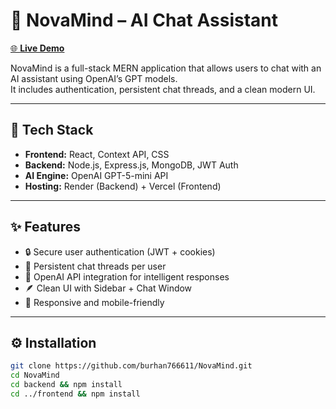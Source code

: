 # 🧠 NovaMind – AI Chat Assistant  
[🌐 **Live Demo**](https://novamin.netlify.app/)

NovaMind is a full-stack MERN application that allows users to chat with an AI assistant using OpenAI’s GPT models.  
It includes authentication, persistent chat threads, and a clean modern UI.

---

## 🚀 Tech Stack
- **Frontend:** React, Context API, CSS  
- **Backend:** Node.js, Express.js, MongoDB, JWT Auth  
- **AI Engine:** OpenAI GPT-5-mini API  
- **Hosting:** Render (Backend) + Vercel (Frontend)

---

## ✨ Features
- 🔒 Secure user authentication (JWT + cookies)  
- 💬 Persistent chat threads per user  
- 🤖 OpenAI API integration for intelligent responses  
- 🪶 Clean UI with Sidebar + Chat Window  
- 📱 Responsive and mobile-friendly

---

## ⚙️ Installation

```bash
git clone https://github.com/burhan766611/NovaMind.git
cd NovaMind
cd backend && npm install
cd ../frontend && npm install

